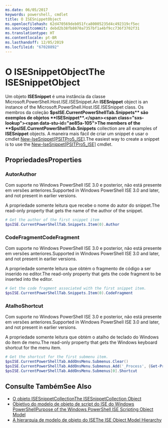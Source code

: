 ```yaml
---
ms.date: 06/05/2017
keywords: powershell, cmdlet
title: O ISESnippetObject
ms.openlocfilehash: 62d470569deb051fca80005235d4c492319cf5ec
ms.sourcegitcommit: debd2b38fb8070a7357bf1a4bf9cc736f3702f31
ms.translationtype: HT
ms.contentlocale: pt-BR
ms.lasthandoff: 12/05/2019
ms.locfileid: "67028892"
---
```

# <a name="the-isesnippetobject"></a><span data-ttu-id="ae85a-103">O ISESnippetObject</span><span class="sxs-lookup"><span data-stu-id="ae85a-103">The ISESnippetObject</span></span>

<span data-ttu-id="ae85a-104">Um objeto **ISESnippet** é uma instância da classe Microsoft.PowerShell.Host.ISE.ISESnippet.</span><span class="sxs-lookup"><span data-stu-id="ae85a-104">An **ISESnippet** object is an instance of the Microsoft.PowerShell.Host.ISE.ISESnippet class.</span></span> <span data-ttu-id="ae85a-105">Os membros da coleção **$psISE.CurrentPowerShellTab.Snippets** são exemplos de objetos **ISESnippet**.</span><span class="sxs-lookup"><span data-stu-id="ae85a-105">The members of the **$psISE.CurrentPowerShellTab.Snippets** collection are all examples of **ISESnippet** objects.</span></span> <span data-ttu-id="ae85a-106">A maneira mais fácil de criar um snippet é usar o cmdlet [New-IseSnippet&#91;PSITPro5_ISE&#93;](https://technet.microsoft.com/library/0a6339a3-2683-4a8e-8929-90ad9a95c3e0).</span><span class="sxs-lookup"><span data-stu-id="ae85a-106">The easiest way to create a snippet is to use the [New-IseSnippet&#91;PSITPro5_ISE&#93;](https://technet.microsoft.com/library/0a6339a3-2683-4a8e-8929-90ad9a95c3e0) cmdlet.</span></span>

## <a name="properties"></a><span data-ttu-id="ae85a-107">Propriedades</span><span class="sxs-lookup"><span data-stu-id="ae85a-107">Properties</span></span>

### <a name="author"></a><span data-ttu-id="ae85a-108">Autor</span><span class="sxs-lookup"><span data-stu-id="ae85a-108">Author</span></span>

<span data-ttu-id="ae85a-109">Com suporte no Windows PowerShell ISE 3.0 e posterior, não está presente em versões anteriores.</span><span class="sxs-lookup"><span data-stu-id="ae85a-109">Supported in Windows PowerShell ISE 3.0 and later, and not present in earlier versions.</span></span>

<span data-ttu-id="ae85a-110">A propriedade somente leitura que recebe o nome do autor do snippet.</span><span class="sxs-lookup"><span data-stu-id="ae85a-110">The read-only property that gets the name of the author of the snippet.</span></span>

```powershell
# Get the author of the first snippet item
$psISE.CurrentPowerShellTab.Snippets.Item(0).Author
```

### <a name="codefragment"></a><span data-ttu-id="ae85a-111">CodeFragment</span><span class="sxs-lookup"><span data-stu-id="ae85a-111">CodeFragment</span></span>

<span data-ttu-id="ae85a-112">Com suporte no Windows PowerShell ISE 3.0 e posterior, não está presente em versões anteriores.</span><span class="sxs-lookup"><span data-stu-id="ae85a-112">Supported in Windows PowerShell ISE 3.0 and later, and not present in earlier versions.</span></span>

<span data-ttu-id="ae85a-113">A propriedade somente leitura que obtém o fragmento de código a ser inserido no editor.</span><span class="sxs-lookup"><span data-stu-id="ae85a-113">The read-only property that gets the code fragment to be inserted into the editor.</span></span>

```powershell
# Get the code fragment associated with the first snippet item.
$psISE.CurrentPowerShellTab.Snippets.Item(0).CodeFragment
```

### <a name="shortcut"></a><span data-ttu-id="ae85a-114">Atalho</span><span class="sxs-lookup"><span data-stu-id="ae85a-114">Shortcut</span></span>

<span data-ttu-id="ae85a-115">Com suporte no Windows PowerShell ISE 3.0 e posterior, não está presente em versões anteriores.</span><span class="sxs-lookup"><span data-stu-id="ae85a-115">Supported in Windows PowerShell ISE 3.0 and later, and not present in earlier versions.</span></span>

<span data-ttu-id="ae85a-116">A propriedade somente leitura que obtém o atalho de teclado do Windows do item de menu.</span><span class="sxs-lookup"><span data-stu-id="ae85a-116">The read-only property that gets the Windows keyboard shortcut for the menu item.</span></span>

```powershell
# Get the shortcut for the first submenu item.
$psISE.CurrentPowerShellTab.AddOnsMenu.Submenus.Clear()
$psISE.CurrentPowerShellTab.AddOnsMenu.Submenus.Add('_Process', {Get-Process}, 'Alt+P')
$psISE.CurrentPowerShellTab.AddOnsMenu.Submenus[0].Shortcut
```

## <a name="see-also"></a><span data-ttu-id="ae85a-117">Consulte Também</span><span class="sxs-lookup"><span data-stu-id="ae85a-117">See Also</span></span>

- [<span data-ttu-id="ae85a-118">O objeto ISESnippetCollection</span><span class="sxs-lookup"><span data-stu-id="ae85a-118">The ISESnippetCollection Object</span></span>](The-ISESnippetCollection-Object.md)
- [<span data-ttu-id="ae85a-119">Objetivo do modelo de objeto de script do ISE do Windows PowerShell</span><span class="sxs-lookup"><span data-stu-id="ae85a-119">Purpose of the Windows PowerShell ISE Scripting Object Model</span></span>](purpose-of-the-windows-powershell-ise-scripting-object-model.md)
- [<span data-ttu-id="ae85a-120">A hierarquia de modelo de objeto do ISE</span><span class="sxs-lookup"><span data-stu-id="ae85a-120">The ISE Object Model Hierarchy</span></span>](The-ISE-Object-Model-Hierarchy.md)

